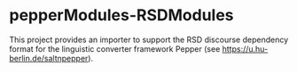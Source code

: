 # pepperModules-RSDModules
This project provides an importer to support the RSD discourse dependency format for the linguistic converter framework Pepper (see https://u.hu-berlin.de/saltnpepper).
